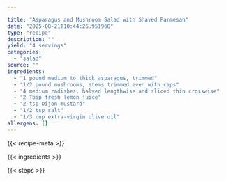 ```yaml
---

title: "Asparagus and Mushroom Salad with Shaved Parmesan"
date: "2025-08-21T10:44:26.951968"
type: "recipe"
description: ""
yield: "4 servings"
categories:
  - "salad"
source: ""
ingredients:
  - "1 pound medium to thick asparagus, trimmed"
  - "1/2 pound mushrooms, stems trimmed even with caps"
  - "4 medium radishes, halved lengthwise and sliced thin crosswise"
  - "2 Tbsp fresh lemon juice"
  - "2 tsp Dijon mustard"
  - "1/2 tsp salt"
  - "1/3 cup extra-virgin olive oil"
allergens: []
---
```


{{< recipe-meta >}}

{{< ingredients >}}

{{< steps >}}
